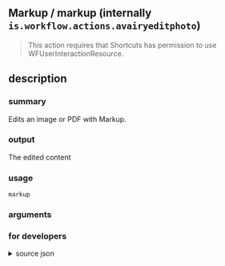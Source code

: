 
## Markup / markup (internally `is.workflow.actions.avairyeditphoto`)


> This action requires that Shortcuts has permission to use WFUserInteractionResource.


## description
### summary
Edits an image or PDF with Markup.

### output
The edited content

### usage
`markup `

### arguments


### for developers

<details><summary>source json</summary>
<p>
```json
{
	"ActionClass": "WFMarkupAction",
	"ActionKeywords": [
		"edit",
		"photo",
		"modify",
		"picture",
		"aviary",
		"adobe",
		"pdf",
		"sign",
		"draw",
		"document"
	],
	"Category": "Documents",
	"CreationDate": "2014-01-20T06:00:00.000Z",
	"Description": {
		"DescriptionResult": "The edited content",
		"DescriptionSummary": "Edits an image or PDF with Markup."
	},
	"IconName": "Markup.png",
	"Input": {
		"Multiple": true,
		"Required": true,
		"Types": [
			"WFImageContentItem",
			"WFPDFContentItem"
		]
	},
	"LastModifiedDate": "2018-06-30T07:00:00.000Z",
	"Name": "Markup",
	"Output": {
		"Multiple": true,
		"OutputName": "Markup Result",
		"Types": [
			"WFImageContentItem",
			"WFPDFContentItem"
		]
	},
	"Parameters": [],
	"RequiredResources": [
		"WFUserInteractionResource"
	],
	"Subcategory": "Editing",
	"UserInterfaces": [
		"UIKit"
	]
}
```
</p></details>
